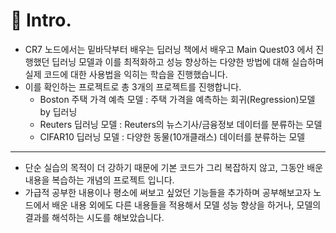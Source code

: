 # 📌 Intro.
- CR7 노드에서는 밑바닥부터 배우는 딥러닝 책에서 배우고 Main Quest03 에서 진행했던 딥러닝 모델과 이를 최적화하고 성능 향상하는 다양한 방법에 대해 실습하며 실제 코드에 대한 사용법을 익히는 학습을 진행했습니다.
- 이를 확인하는 프로젝트로 총 3개의 프로젝트를 진행합니다.
  - Boston 주택 가격 예측 모델 : 주택 가격을 예측하는 회귀(Regression)모델 by 딥러닝
  - Reuters 딥러닝 모델 : Reuters의 뉴스기사/금융정보 데이터를 분류하는 모델
  - CIFAR10 딥러닝 모델 : 다양한 동물(10개클래스) 데이터를 분류하는 모델
 
---
- 단순 실습의 목적이 더 강하기 때문에 기본 코드가 그리 복잡하지 않고, 그동안 배운 내용을 복습하는 개념의 프로젝트 입니다.
- 가급적 공부한 내용이나 평소에 써보고 싶었던 기능들을 추가하며 공부해보고자 노드에서 배운 내용 외에도 다른 내용들을 적용해서 모델 성능 향상을 하거나, 모델의 결과를 해석하는 시도를 해보았습니다.
